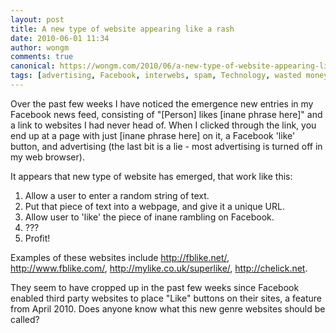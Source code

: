 ```yaml
---
layout: post
title: A new type of website appearing like a rash
date: 2010-06-01 11:34
author: wongm
comments: true
canonical: https://wongm.com/2010/06/a-new-type-of-website-appearing-like-a-rash/
tags: [advertising, Facebook, interwebs, spam, Technology, wasted money]
---
```

Over the past few weeks I have noticed the emergence new entries in my Facebook news feed, consisting of "[Person] likes [inane phrase here]" and a link to websites I had never head of. When I clicked through the link, you end up at a page with just [inane phrase here] on it, a Facebook 'like' button, and advertising (the last bit is a lie - most advertising is turned off in my web browser).

It appears that new type of website has emerged, that work like this:
1. Allow a user to enter a random string of text.
2. Put that piece of text into a webpage, and give it a unique URL.
3. Allow user to 'like' the piece of inane rambling on Facebook.
4. ???
5. Profit!

Examples of these websites include http://fblike.net/, http://www.fblike.com/, http://mylike.co.uk/superlike/, http://chelick.net.

They seem to have cropped up in the past few weeks since Facebook enabled third party websites to place "Like" buttons on their sites, a feature from April 2010. Does anyone know what this new genre websites should be called?
